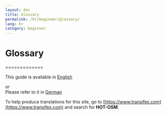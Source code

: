 ```yaml
---
layout: doc
title: Glossary
permalink: /hr/beginner/glossary/
lang: hr
category: beginner
---
```


# Glossary
=============

This guide is available in [English](http://learnosm.org/en/beginner/glossary/)

or  
Please refer to it in [German](http://learnosm.org/de/beginner/glossary/)

To help produce translations for this site, go to [https://www.transifex.com](https://www.transifex.com) and search for **HOT-OSM**.
